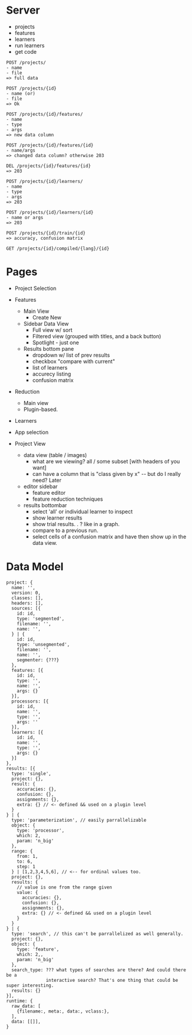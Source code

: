 
# Server

- projects
- features
- learners
- run learners
- get code

```
POST /projects/
- name
- file
=> full data

POST /projects/{id}
- name (or)
- file
=> Ok

POST /projects/{id}/features/
- name
- type
- args
=> new data column

POST /projects/{id}/features/{id}
- name/args
=> changed data column? otherwise 203

DEL /projects/{id}/features/{id}
=> 203

POST /projects/{id}/learners/
- name
- type
- args
=> 203

POST /projects/{id}/learners/{id}
- name or args
=> 203

POST /projects/{id}/train/{id}
=> accuracy, confusion matrix

GET /projects/{id}/compiled/{lang}/{id}
```

# Pages

- Project Selection
- Features
  - Main View
    - Create New
  - Sidebar Data View
    - Full view w/ sort
    - Filtered view (grouped with titles, and a back button)
    - Spotlight - just one
  - Results bottom pane
    - dropdown w/ list of prev results
    - checkbox "compare with current"
    - list of learners
    - accurecy listing
    - confusion matrix
- Reduction
  - Main view
  - Plugin-based.
- Learners

- App selection
- Project View
  - data view (table / images)
    - what are we viewing? all / some subset [with headers of you want]
    - can have a column that is "class given by x" -- but do I really need?
      Later
  - editor sidebar
    - feature editor
    - feature reduction techniques
  - results bottombar
    - select 'all' or individual learner to inspect
    - show learner results
    - show trial results. . ? like in a graph.
    - compare to a previous run.
    - select cells of a confusion matrix and have then show up in the data
      view.

# Data Model

```
project: {
  name: '',
  version: 0,
  classes: [],
  headers: [],
  sources: [{
    id: id,
    type: 'segmented',
    filename: '',
    name: '',
  } | {
    id: id,
    type: 'unsegmented',
    filename: '',
    name: '',
    segmenter: {???}
  },
  features: [{
    id: id,
    type: '',
    name: '',
    args: {}
  }],
  processors: [{
    id: id,
    name: '',
    type: '',
    args: ''
  }],
  learners: [{
    id: id,
    name: '',
    type: '',
    args: {}
  }]
},
results: [{
  type: 'single',
  project: {},
  result: {
    accuracies: {},
    confusion: {},
    assignments: {},
    extra: {} // <- defined && used on a plugin level
  }
} | {
  type: 'parameterization', // easily parrallelizable
  object: {
    type: 'processor',
    which: 2,
    param: 'n_big'
  },
  range: {
    from: 1,
    to: 6,
    step: 1
  } | [1,2,3,4,5,6], // <-- for ordinal values too.
  project: {},
  results: {
    // value is one from the range given
    value: {
      accuracies: {},
      confusion: {},
      assignments: {},
      extra: {} // <- defined && used on a plugin level
    }
  }
} | {
  type: 'search', // this can't be parrallelized as well generally.
  project: {},
  object: {
    type: 'feature',
    which: 2,,
    param: 'n_big'
  },
  search_type: ??? what types of searches are there? And could there be a
               interactive search? That's one thing that could be super interesting.
  results: {}
}],
runtime: {
  raw_data: [
    {filename:, meta:, data:, vclass:},
  ],
  data: [[]],
}
```



